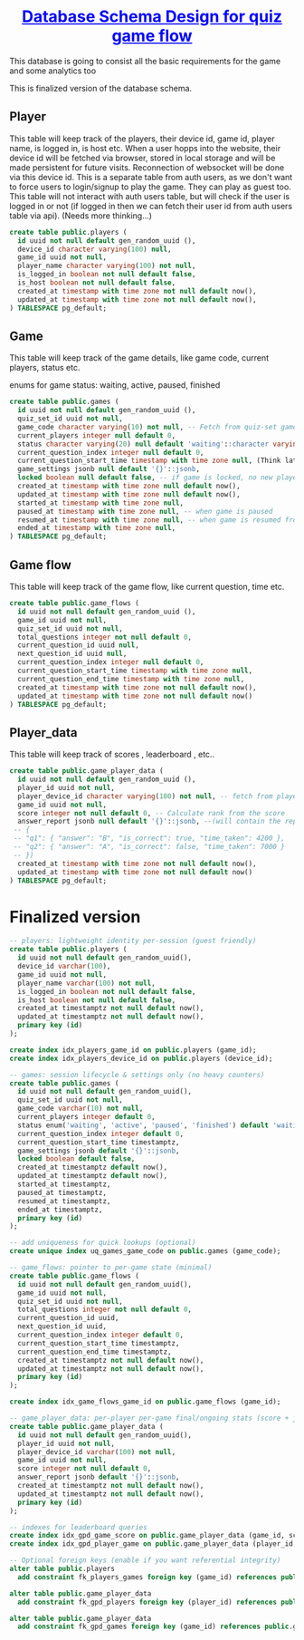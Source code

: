 <h1 style="text-align: center; text-decoration: underline; color: blue"> Database Schema Design for quiz game flow </h1>

This database is going to consist all the basic requirements for the game and some analytics too

This is finalized version of the database schema.

## Player

This table will keep track of the players, their device id, game id, player name, is logged in, is host etc. When a user hopps into the website, their device id will be fetched via browser, stored in local storage and will be made persistent for future visits. Reconnection of websocket will be done via this device id. This is a separate table from auth users, as we don't want to force users to login/signup to play the game. They can play as guest too.
This table will not interact with auth users table, but will check if the user is logged in or not (if logged in then we can fetch their user id from auth users table via api). (Needs more thinking...)

```sql
create table public.players (
  id uuid not null default gen_random_uuid (),
  device_id character varying(100) null,
  game_id uuid not null,
  player_name character varying(100) not null,
  is_logged_in boolean not null default false,
  is_host boolean not null default false,
  created_at timestamp with time zone not null default now(),
  updated_at timestamp with time zone not null default now(),
) TABLESPACE pg_default;

```

## Game

This table will keep track of the game details, like game code, current players, status etc.

enums for game status: waiting, active, paused, finished

```sql
create table public.games (
  id uuid not null default gen_random_uuid (),
  quiz_set_id uuid not null,
  game_code character varying(10) not null, -- Fetch from quiz-set game settings json field
  current_players integer null default 0,
  status character varying(20) null default 'waiting'::character varying,
  current_question_index integer null default 0,
  current_question_start_time timestamp with time zone null, (Think later about this if needed)
  game_settings jsonb null default '{}'::jsonb,
  locked boolean null default false, -- if game is locked, no new players can join
  created_at timestamp with time zone null default now(),
  updated_at timestamp with time zone null default now(),
  started_at timestamp with time zone null,
  paused_at timestamp with time zone null, -- when game is paused
  resumed_at timestamp with time zone null, -- when game is resumed from pause
  ended_at timestamp with time zone null,
) TABLESPACE pg_default;
```

## Game flow

This table will keep track of the game flow, like current question, time etc.

```sql
create table public.game_flows (
  id uuid not null default gen_random_uuid (),
  game_id uuid not null,
  quiz_set_id uuid not null,
  total_questions integer not null default 0,
  current_question_id uuid null,
  next_question_id uuid null,
  current_question_index integer null default 0,
  current_question_start_time timestamp with time zone null,
  current_question_end_time timestamp with time zone null,
  created_at timestamp with time zone not null default now(),
  updated_at timestamp with time zone not null default now()
) TABLESPACE pg_default;

```

## Player_data

This table will keep track of scores , leaderboard , etc..

```sql
create table public.game_player_data (
  id uuid not null default gen_random_uuid (),
  player_id uuid not null,
  player_device_id character varying(100) not null, -- fetch from players table
  game_id uuid not null,
  score integer not null default 0, -- Calculate rank from the score
  answer_report jsonb null default '{}'::jsonb, --(will contain the report for each question and answers serving as analytics for each player and can be used in analytics of dashboard
 -- {
 -- "q1": { "answer": "B", "is_correct": true, "time_taken": 4200 },
 -- "q2": { "answer": "A", "is_correct": false, "time_taken": 7000 }
 -- })
  created_at timestamp with time zone not null default now(),
  updated_at timestamp with time zone not null default now()
) TABLESPACE pg_default;
```

# Finalized version

```sql
-- players: lightweight identity per-session (guest friendly)
create table public.players (
  id uuid not null default gen_random_uuid(),
  device_id varchar(100),
  game_id uuid not null,
  player_name varchar(100) not null,
  is_logged_in boolean not null default false,
  is_host boolean not null default false,
  created_at timestamptz not null default now(),
  updated_at timestamptz not null default now(),
  primary key (id)
);

create index idx_players_game_id on public.players (game_id);
create index idx_players_device_id on public.players (device_id);

-- games: session lifecycle & settings only (no heavy counters)
create table public.games (
  id uuid not null default gen_random_uuid(),
  quiz_set_id uuid not null,
  game_code varchar(10) not null,
  current_players integer default 0,
  status enum('waiting', 'active', 'paused', 'finished') default 'waiting',
  current_question_index integer default 0,
  current_question_start_time timestamptz,
  game_settings jsonb default '{}'::jsonb,
  locked boolean default false,
  created_at timestamptz default now(),
  updated_at timestamptz default now(),
  started_at timestamptz,
  paused_at timestamptz,
  resumed_at timestamptz,
  ended_at timestamptz,
  primary key (id)
);

-- add uniqueness for quick lookups (optional)
create unique index uq_games_game_code on public.games (game_code);

-- game_flows: pointer to per-game state (minimal)
create table public.game_flows (
  id uuid not null default gen_random_uuid(),
  game_id uuid not null,
  quiz_set_id uuid not null,
  total_questions integer not null default 0,
  current_question_id uuid,
  next_question_id uuid,
  current_question_index integer default 0,
  current_question_start_time timestamptz,
  current_question_end_time timestamptz,
  created_at timestamptz not null default now(),
  updated_at timestamptz not null default now(),
  primary key (id)
);

create index idx_game_flows_game_id on public.game_flows (game_id);

-- game_player_data: per-player per-game final/ongoing stats (score + json report)
create table public.game_player_data (
  id uuid not null default gen_random_uuid(),
  player_id uuid not null,
  player_device_id varchar(100) not null,
  game_id uuid not null,
  score integer not null default 0,
  answer_report jsonb default '{}'::jsonb,
  created_at timestamptz not null default now(),
  updated_at timestamptz not null default now(),
  primary key (id)
);

-- indexes for leaderboard queries
create index idx_gpd_game_score on public.game_player_data (game_id, score desc);
create index idx_gpd_player_game on public.game_player_data (player_id, game_id);

-- Optional foreign keys (enable if you want referential integrity)
alter table public.players
  add constraint fk_players_games foreign key (game_id) references public.games(id) on delete cascade;

alter table public.game_player_data
  add constraint fk_gpd_players foreign key (player_id) references public.players(id) on delete cascade;

alter table public.game_player_data
  add constraint fk_gpd_games foreign key (game_id) references public.games(id) on delete cascade;

```
